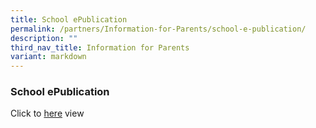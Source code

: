 ```yaml
---
title: School ePublication
permalink: /partners/Information-for-Parents/school-e-publication/
description: ""
third_nav_title: Information for Parents
variant: markdown
---
```

### School ePublication

Click to [here](https://drive.google.com/file/d/1FfMJ7H8wftQDYUSEvskRgNkDEWbuxjZx/view?usp=sharing) view

